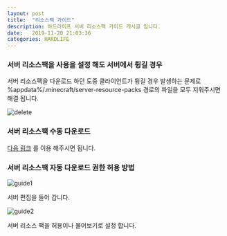 ```yaml
---
layout: post
title:  "리소스팩 가이드"
description: 하드라이프 서버 리소스팩 가이드 게시글 입니다.
date:   2019-11-20 21:03:36
categories: HARDLIFE
---
```


### 서버 리소스팩을 사용을 설정 해도 서버에서 튕길 경우

서버 리소스팩을 다운로드 하던 도중 클라이언트가 튕길 경우 발생하는 문제로  
%appdata%/.minecraft/server-resource-packs 경로의 파일을 모두 지워주시면 해결 됩니다.


![delete](https://dueilee0.github.io/assets/images/server-resourcepack-delete.PNG)

### 서버 리소스팩 수동 다운로드

[다음 링크](https://drive.google.com/uc?id=1D0Ym8_KZL4mqzg_AgY64RxbN_XAVzrAP&export=download "서버 리소스팩 다운로드 하러 가기")
를 이용 해주시면 됩니다.

### 서버 리소스팩 자동 다운로드 권한 허용 방법

![guide1](https://dueilee0.github.io/assets/images/server-resourcepack-guide-1.PNG)

서버 편집을 들어 갑니다.

![guide2](https://dueilee0.github.io/assets/images/server-resourcepack-guide-2.PNG)

서버 리소스 팩을 허용이나 물어보기로 설정 합니다.
